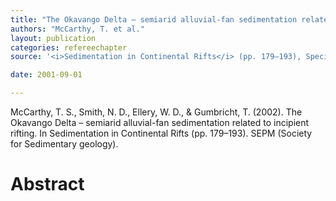 ```yaml
---
title: "The Okavango Delta – semiarid alluvial-fan sedimentation related to incipient rifting."
authors: "McCarthy, T. et al."
layout: publication
categories: refereechapter
source: '<i>Sedimentation in Continental Rifts</i> (pp. 179–193), Special Publications of SEPM'

date: 2001-09-01

---
```


McCarthy, T. S., Smith, N. D., Ellery, W. D., & Gumbricht, T. (2002). The Okavango Delta – semiarid alluvial-fan sedimentation related to incipient rifting. In Sedimentation in Continental Rifts (pp. 179–193). SEPM (Society for Sedimentary geology).

<h1 class='foot-description'>Abstract</h1>
